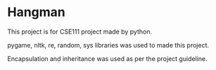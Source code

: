 # Hangman
This project is for CSE111 project made by python.

pygame, nltk, re, random, sys libraries was used to made this project.

Encapsulation and inheritance was used as per the project guideline.
